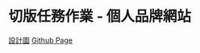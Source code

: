 # 切版任務作業 - 個人品牌網站

[設計圖](https://www.figma.com/file/rX9YdVutqj9jF0kw72SAKi/2024ver.-%E9%AB%94%E9%A9%97%E7%87%9F%E8%A8%AD%E8%A8%88%E7%A8%BF?type=design&node-id=2221-22843&mode=design)
[Github Page](https://andywang-95.github.io/Hexo-homework/)
